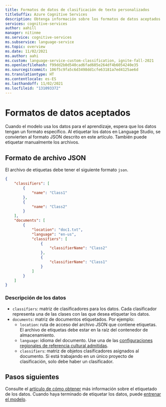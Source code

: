 ```yaml
---
title: Formatos de datos de clasificación de texto personalizados
titleSuffix: Azure Cognitive Services
description: Obtenga información sobre los formatos de datos aceptados por la extracción de entidades personalizadas.
services: cognitive-services
author: aahill
manager: nitinme
ms.service: cognitive-services
ms.subservice: language-service
ms.topic: overview
ms.date: 11/02/2021
ms.author: aahi
ms.custom: language-service-custom-classification, ignite-fall-2021
ms.openlocfilehash: f99dd2b0d540cad6fad605e264df4b6054240e35
ms.sourcegitcommit: 106f5c9fa5c6d3498dd1cfe63181a7ed4125ae6d
ms.translationtype: HT
ms.contentlocale: es-ES
ms.lasthandoff: 11/02/2021
ms.locfileid: "131093372"
---
```

# <a name="accepted-data-formats"></a>Formatos de datos aceptados

Cuando el modelo usa los datos para el aprendizaje, espera que los datos tengan un formato específico. Al etiquetar los datos en Language Studio, se convierten al formato JSON descrito en este artículo. También puede etiquetar manualmente los archivos.


## <a name="json-file-format"></a>Formato de archivo JSON

El archivo de etiquetas debe tener el siguiente formato `json`.

```json
{
    "classifiers": [
        {
            "name": "Class1"
        },
        {
            "name": "Class2"
        }
    ],
    "documents": [
        {
            "location": "doc1.txt",
            "language": "en-us",
            "classifiers": [
                {
                    "classifierName": "Class2"
                },
                {
                    "classifierName": "Class1"
                }
            ]
        }
    ]
}
```

### <a name="data-description"></a>Descripción de los datos

* `classifiers`: matriz de clasificadores para los datos. Cada clasificador representa una de las clases con las que desea etiquetar los datos.
* `documents`: matriz de documentos etiquetados. Por ejemplo:
  * `location`: ruta de acceso del archivo JSON que contiene etiquetas. El archivo de etiquetas debe estar en la raíz del contenedor de almacenamiento.
  * `language`: idioma del documento. Use una de las [configuraciones regionales de referencia cultural admitidas](../language-support.md).
  * `classifiers`: matriz de objetos clasificadores asignados al documento. Si está trabajando en un único proyecto de clasificación, solo debe haber un clasificador.

## <a name="next-steps"></a>Pasos siguientes

Consulte el [artículo de cómo obtener](../how-to/tag-data.md) más información sobre el etiquetado de los datos. Cuando haya terminado de etiquetar los datos, puede [entrenar el modelo](../how-to/train-model.md).  
